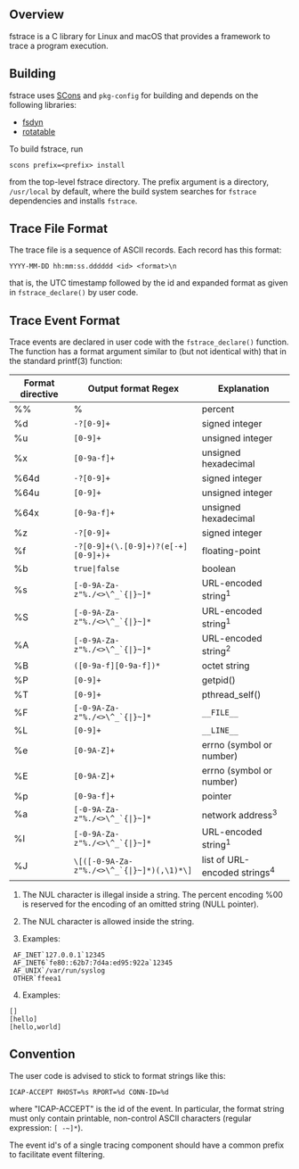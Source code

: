 ## Overview

fstrace is a C library for Linux and macOS that provides a framework
to trace a program execution.

## Building

fstrace uses [SCons][] and `pkg-config` for building and depends on
the following libraries:
- [fsdyn][]
- [rotatable][]

To build fstrace, run
```
scons prefix=<prefix> install
```
from the top-level fstrace directory. The prefix argument is a directory,
`/usr/local` by default, where the build system searches for `fstrace`
dependencies and installs `fstrace`.

## Trace File Format

The trace file is a sequence of ASCII records. Each record has this
format:
```
YYYY-MM-DD hh:mm:ss.dddddd <id> <format>\n
```
that is, the UTC timestamp followed by the id and expanded format as
given in `fstrace_declare()` by user code.


## Trace Event Format

Trace events are declared in user code with the `fstrace_declare()`
function. The function has a format argument similar to (but not
identical with) that in the standard printf(3) function:


Format directive|Output format Regex|Explanation
----------------|-------------------|-----------
%%|%|percent
%d|`-?[0-9]+`|signed integer
%u|`[0-9]+`|unsigned integer
%x|`[0-9a-f]+`|unsigned hexadecimal
%64d|`-?[0-9]+`|signed integer
%64u|`[0-9]+`|unsigned integer
%64x|`[0-9a-f]+`|unsigned hexadecimal
%z|`-?[0-9]+`|signed integer
%f|`-?[0-9]+(\.[0-9]+)?(e[-+][0-9]+)+`|floating-point
%b|`true\|false`|boolean
%s|``[-0-9A-Za-z"%./<>\^_`{\|}~]*``|URL-encoded string<sup>1</sup>
%S|``[-0-9A-Za-z"%./<>\^_`{\|}~]*``|URL-encoded string<sup>1</sup>
%A|``[-0-9A-Za-z"%./<>\^_`{\|}~]*``|URL-encoded string<sup>2</sup>
%B|`([0-9a-f][0-9a-f])*`|octet string
%P|`[0-9]+`|getpid()
%T|`[0-9]+`|pthread_self()
%F|``[-0-9A-Za-z"%./<>\^_`{\|}~]*``|`__FILE__`
%L|`[0-9]+`|`__LINE__`
%e|`[0-9A-Z]+`|errno (symbol or number)
%E|`[0-9A-Z]+`|errno (symbol or number)
%p|`[0-9a-f]+`|pointer
%a|``[-0-9A-Za-z"%./<>\^_`{\|}~]*``|network address<sup>3</sup>
%I|``[-0-9A-Za-z"%./<>\^_`{\|}~]*``|URL-encoded string<sup>1</sup>
%J|``\[([-0-9A-Za-z"%./<>\^_`{\|}~]*)(,\1)*\]``|list of URL-encoded strings<sup>4</sup>

1. The NUL character is illegal inside a string. The percent encoding
%00 is reserved for the encoding of an omitted string (NULL pointer).

2. The NUL character is allowed inside the string.

3. Examples:
```
 AF_INET`127.0.0.1`12345
 AF_INET6`fe80::62b7:7d4a:ed95:922a`12345
 AF_UNIX`/var/run/syslog
 OTHER`ffeea1
```

4. Examples:
```
[]
[hello]
[hello,world]
```

## Convention

The user code is advised to stick to format strings like this:

```
ICAP-ACCEPT RHOST=%s RPORT=%d CONN-ID=%d
```
where "ICAP-ACCEPT" is the id of the event. In particular, the format
string must only contain printable, non-control ASCII characters
(regular expression: `[ -~]*`).

The event id's of a single tracing component should have a common prefix
to facilitate event filtering.

[SCons]: https://scons.org/
[fsdyn]: https://github.com/F-Secure/fsdyn
[rotatable]: https://github.com/F-Secure/rotatable
